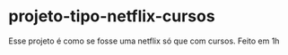 # projeto-tipo-netflix-cursos
Esse projeto é como se fosse uma netflix só que com cursos. Feito em 1h
